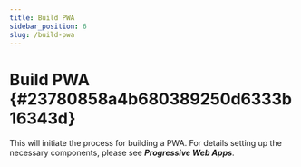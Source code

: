 ```yaml
---
title: Build PWA
sidebar_position: 6
slug: /build-pwa
---
```


# Build PWA {#23780858a4b680389250d6333b16343d}

This will initiate the process for building a PWA. For details setting up the necessary components, please see _**Progressive Web Apps**_.


